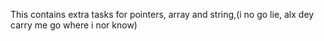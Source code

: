 This contains extra tasks for pointers, array and string,(i no go lie, alx dey carry me go where i nor know)
